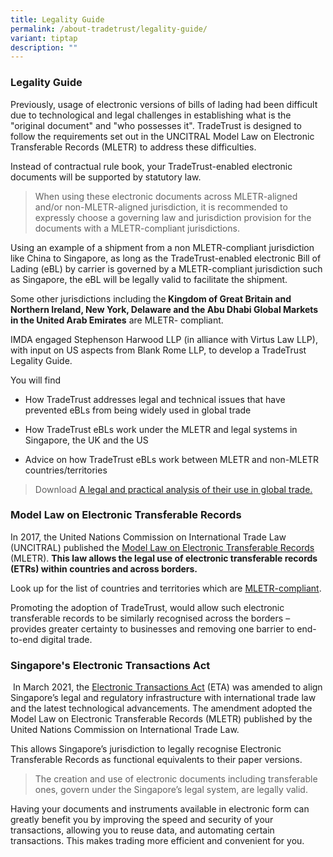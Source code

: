 ```yaml
---
title: Legality Guide
permalink: /about-tradetrust/legality-guide/
variant: tiptap
description: ""
---
```

<h3><strong>Legality Guide</strong></h3>
<p>Previously, usage of electronic versions of bills of lading had been difficult
due to technological and legal challenges in establishing what is the "original
document" and "who possesses it". TradeTrust is designed to follow the
requirements set out in the UNCITRAL Model Law on Electronic Transferable
Records (MLETR) to address these difficulties.</p>
<p>Instead of contractual rule book, your TradeTrust-enabled electronic documents
will be supported by statutory law.</p>
<blockquote>
<p>When using these electronic documents across MLETR-aligned and/or non-MLETR-aligned
jurisdiction, it is recommended to expressly choose a governing law and
jurisdiction provision for the documents with a MLETR-compliant jurisdictions.</p>
</blockquote>
<p>Using an example of a shipment from a non MLETR-compliant jurisdiction
like China to Singapore, as long as the TradeTrust-enabled electronic Bill
of Lading (eBL) by carrier is governed by a MLETR-compliant jurisdiction
such as Singapore, the eBL will be legally valid to facilitate the shipment.</p>
<p>Some other jurisdictions including<strong> </strong>the<strong> Kingdom of Great Britain and Northern Ireland, New York, Delaware and the Abu Dhabi Global Markets in the United Arab Emirates</strong> are
MLETR- compliant.</p>
<p>IMDA engaged Stephenson Harwood LLP (in alliance with Virtus Law LLP),
with input on US aspects from Blank Rome LLP, to develop a TradeTrust Legality
Guide.</p>
<p>You will find</p>
<ul data-tight="true" class="tight">
<li>
<p>How TradeTrust addresses legal and technical issues that have prevented
eBLs from being widely used in global trade</p>
</li>
<li>
<p>How TradeTrust eBLs work under the MLETR and legal systems in Singapore,
the UK and the US</p>
</li>
<li>
<p>Advice on how TradeTrust eBLs work between MLETR and non-MLETR countries/territories</p>
<p></p>
</li>
</ul>
<blockquote>
<p>Download <a href="https://www.tradetrust.io/static/images/legality/Stephenson_Harwood_Article_on_TradeTrust_eBLs.pdf" rel="noopener noreferrer nofollow" target="_blank">A legal and practical analysis of their use in global trade.</a>
</p>
</blockquote>
<p></p>
<h3><strong>Model Law on Electronic Transferable Records</strong></h3>
<p>In 2017, the United Nations Commission on International Trade Law (UNCITRAL)
published the <a href="https://uncitral.un.org/en/texts/ecommerce/modellaw/electronic_transferable_records" rel="noopener noreferrer nofollow" target="_blank">Model Law on Electronic Transferable Records</a> (MLETR). <strong>This law allows the legal use of electronic transferable records (ETRs) within countries and across borders.&nbsp;&nbsp;</strong>
</p>
<p>Look up for the list of countries and territories which are <a href="https://uncitral.un.org/en/texts/ecommerce/modellaw/electronic_transferable_records/status" rel="noopener noreferrer nofollow" target="_blank">MLETR-compliant</a>.</p>
<p>Promoting the adoption of TradeTrust, would allow such electronic transferable
records to be similarly recognised across the borders – provides greater
certainty to businesses and removing one barrier to end-to-end digital
trade.</p>
<p></p>
<h3><strong>Singapore's Electronic Transactions Act</strong></h3>
<p>&nbsp;In March 2021, the <a href="https://www.imda.gov.sg/regulations-and-licensing-listing/electronic-transactions-act-and-regulations" rel="noopener noreferrer nofollow" target="_blank">Electronic Transactions Act</a> (ETA)
was amended to align Singapore’s legal and regulatory infrastructure with
international trade law and the latest technological advancements. The
amendment adopted the Model Law on Electronic Transferable Records (MLETR)
published by the United Nations Commission on International Trade Law.</p>
<p>This allows Singapore’s jurisdiction to legally recognise Electronic Transferable
Records as functional equivalents to their paper versions.</p>
<blockquote>
<p>The creation and use of electronic documents including transferable ones,
govern under the Singapore’s legal system, are legally valid.</p>
</blockquote>
<p></p>
<p>Having your documents and instruments available in electronic form can
greatly benefit you by improving the speed and security of your transactions,
allowing you to reuse data, and automating certain transactions. This makes
trading more efficient and convenient for you.</p>
<h3></h3>
<p></p>